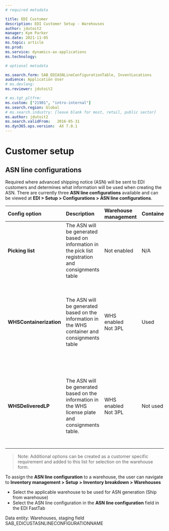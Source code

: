 ```yaml
---
# required metadata

title: EDI Customer
description: EDI Customer Setup - Warehouses
author: jdutoit2
manager: Kym Parker
ms.date: 2021-11-05
ms.topic: article
ms.prod: 
ms.service: dynamics-ax-applications
ms.technology: 

# optional metadata

ms.search.form: SAB_EDIASNLineConfigurationTable, InventLocations 
audience: Application User
# ms.devlang: 
ms.reviewer: jdutoit2

# ms.tgt_pltfrm: 
ms.custom: ["21901", "intro-internal"]
ms.search.region: Global
# ms.search.industry: [leave blank for most, retail, public sector]
ms.author: jdutoit2
ms.search.validFrom:   2016-05-31
ms.dyn365.ops.version:  AX 7.0.1
---
```


# Customer setup

## ASN line configurations
Required where advanced shipping notice (ASN) will be sent to EDI customers and determines what information will be used when creating the ASN.
There are currently three **ASN line configurations** available and can be viewed at **EDI > Setup > Configurations > ASN line configurations**.

Config option       |	Description	            | Warehouse management	    | Containerization	    | Note
:--                 |:--                      |:--                        |:--                    |:--
**Picking list**    |	The ASN will be generated based on information in the pick list registration and consignments table	| Not enabled	 | N/A	| The SSCC should be populated for each line of the picking list registration
**WHSContainerization** |	The ASN will be generated based on the information in the WHS container and consignments table | WHS enabled <br> Not 3PL	| Used	| The container number will be used as the SSCC Id and therefore should be configured based on SSCC number requirements
**WHSDeliveredLP**      |	The ASN will be generated based on the information in the WHS license plate and consignments table.	| WHS enabled <br> Not 3PL	| Not used	| The target license plate number will be used as the SSCC Id and therefore should be configured based on SSCC number requirements


> Note: Additional options can be created as a customer specific requirement and added to this list for selection on the warehouse form.

To assign the **ASN line configuration** to a warehouse, the user can navigate to **Inventory management > Setup > Inventory breakdown > Warehouses**
-	Select the applicable warehouse to be used for ASN generation (Ship from warehouse)
-	Select the ASN line configuration in the **ASN line configuration** field in the EDI FastTab


Data entity: Warehouses, staging field SAB_EDICUSTASNLINECONFIGURATIONNAME

